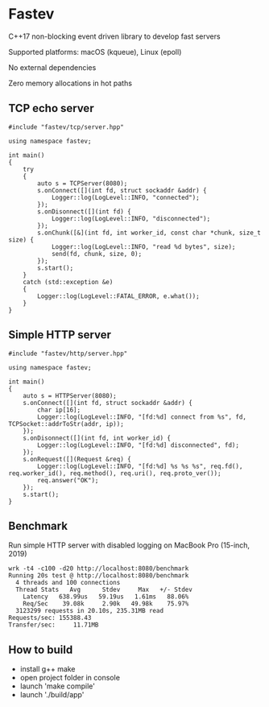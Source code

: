 # Fastev
C++17 non-blocking event driven library to develop fast servers

Supported platforms: macOS (kqueue), Linux (epoll)

No external dependencies

Zero memory allocations in hot paths


## TCP echo server

```cp
#include "fastev/tcp/server.hpp"

using namespace fastev;

int main()
{
    try
    {
        auto s = TCPServer(8080);
        s.onConnect([](int fd, struct sockaddr &addr) {
            Logger::log(LogLevel::INFO, "connected");
        });
        s.onDisonnect([](int fd) {
            Logger::log(LogLevel::INFO, "disconnected");
        });
        s.onChunk([&](int fd, int worker_id, const char *chunk, size_t size) {
            Logger::log(LogLevel::INFO, "read %d bytes", size);
            send(fd, chunk, size, 0);
        });
        s.start();
    }
    catch (std::exception &e)
    {
        Logger::log(LogLevel::FATAL_ERROR, e.what());
    }
}
```

## Simple HTTP server

```cp
#include "fastev/http/server.hpp"

using namespace fastev;

int main()
{
    auto s = HTTPServer(8080);
    s.onConnect([](int fd, struct sockaddr &addr) {
        char ip[16];
        Logger::log(LogLevel::INFO, "[fd:%d] connect from %s", fd, TCPSocket::addrToStr(addr, ip));
    });
    s.onDisonnect([](int fd, int worker_id) {
        Logger::log(LogLevel::INFO, "[fd:%d] disconnected", fd);
    });
    s.onRequest([](Request &req) {
        Logger::log(LogLevel::INFO, "[fd:%d] %s %s %s", req.fd(), req.worker_id(), req.method(), req.uri(), req.proto_ver());
        req.answer("OK");
    });
    s.start();
}
```

## Benchmark
Run simple HTTP server with disabled logging on MacBook Pro (15-inch, 2019)

```
wrk -t4 -c100 -d20 http://localhost:8080/benchmark
Running 20s test @ http://localhost:8080/benchmark
  4 threads and 100 connections
  Thread Stats   Avg      Stdev     Max   +/- Stdev
    Latency   638.99us   59.19us   1.61ms   88.06%
    Req/Sec    39.08k     2.90k   49.98k    75.97%
  3123299 requests in 20.10s, 235.31MB read
Requests/sec: 155388.43
Transfer/sec:     11.71MB
```

## How to build
- install g++ make
- open project folder in console
- launch 'make compile'
- launch './build/app'